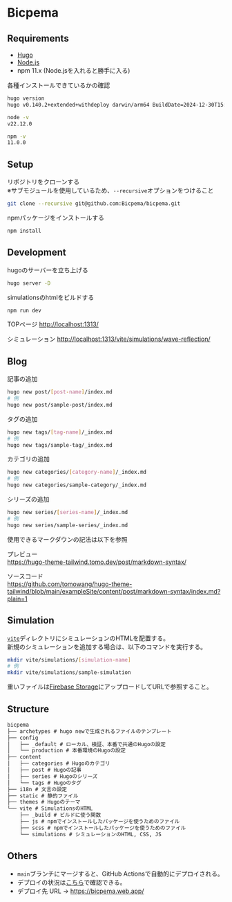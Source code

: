 # Bicpema

## Requirements

- [Hugo](https://gohugo.io/installation/)
- [Node.js](https://nodejs.org/ja/download/)
- npm 11.x (Node.jsを入れると勝手に入る)

各種インストールできているかの確認

```bash
hugo version
hugo v0.140.2+extended+withdeploy darwin/arm64 BuildDate=2024-12-30T15:01:53Z VendorInfo=brew

node -v
v22.12.0

npm -v
11.0.0
```

## Setup

リポジトリをクローンする  
※サブモジュールを使用しているため、`--recursive`オプションをつけること

```bash
git clone --recursive git@github.com:Bicpema/bicpema.git
```

npmパッケージをインストールする

```bash
npm install
```

## Development

hugoのサーバーを立ち上げる

```bash
hugo server -D
```

simulationsのhtmlをビルドする

```bash
npm run dev
```

TOPページ
<http://localhost:1313/>

シミュレーション
<http://localhost:1313/vite/simulations/wave-reflection/>

## Blog

記事の追加

```bash
hugo new post/[post-name]/index.md
# 例
hugo new post/sample-post/index.md
```

タグの追加

```bash
hugo new tags/[tag-name]/_index.md
# 例
hugo new tags/sample-tag/_index.md
```

カテゴリの追加

```bash
hugo new categories/[category-name]/_index.md
# 例
hugo new categories/sample-category/_index.md
```

シリーズの追加

```bash
hugo new series/[series-name]/_index.md
# 例
hugo new series/sample-series/_index.md
```

使用できるマークダウンの記法は以下を参照

プレビュー  
<https://hugo-theme-tailwind.tomo.dev/post/markdown-syntax/>
  
ソースコード  
<https://github.com/tomowang/hugo-theme-tailwind/blob/main/exampleSite/content/post/markdown-syntax/index.md?plain=1>

## Simulation

[`vite`](./vite/)ディレクトリにシミュレーションのHTMLを配置する。  
新規のシミュレーションを追加する場合は、以下のコマンドを実行する。

```bash
mkdir vite/simulations/[simulation-name]
# 例
mkdir vite/simulations/sample-simulation
```

重いファイルは[Firebase Storage](https://console.firebase.google.com/project/bicpema/storage/bicpema.firebasestorage.app/files)にアップロードしてURLで参照すること。

## Structure

```txt
bicpema
├── archetypes # hugo newで生成されるファイルのテンプレート
├── config 
│   ├── _default # ローカル、検証、本番で共通のHugoの設定
│   └── production # 本番環境のHugoの設定
├── content
│   ├── categories # Hugoのカテゴリ
│   ├── post # Hugoの記事
│   ├── series # Hugoのシリーズ
│   └── tags # Hugoのタグ
├── i18n # 文言の設定
├── static # 静的ファイル
├── themes # Hugoのテーマ
└── vite # SimulationsのHTML
    ├── _build # ビルドに使う関数
    ├── js # npmでインストールしたパッケージを使うためのファイル
    ├── scss # npmでインストールしたパッケージを使うためのファイル
    └── simulations # シミュレーションのHTML, CSS, JS
```

## Others

- `main`ブランチにマージすると、GitHub Actionsで自動的にデプロイされる。
- デプロイの状況は[こちら](https://github.com/Bicpema/bicpema/actions)で確認できる。
- デプロイ先 URL → <https://bicpema.web.app/>
